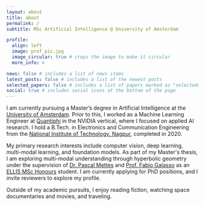 ```yaml
---
layout: about
title: about
permalink: /
subtitle: MSc Artificial Intelligence @ University of Amsterdam

profile:
  align: left
  image: prof_pic.jpg
  image_circular: true # crops the image to make it circular
  more_info: >

news: false # includes a list of news items
latest_posts: false # includes a list of the newest posts
selected_papers: false # includes a list of papers marked as "selected={true}"
social: true # includes social icons at the bottom of the page
---
```


I am currently pursuing a Master’s degree in Artificial Intelligence at the [University of Amsterdam](https://www.uva.nl/en). Prior to this, I worked as a Machine Learning Engineer at [Quantiphi](https://quantiphi.com/) in the NVIDIA vertical, where I focused on applied AI research. I hold a B.Tech. in Electronics and Communication Engineering from the [National Institute of Technology, Nagpur](https://vnit.ac.in/), completed in 2020.

My primary research interests include computer vision, deep learning, multi-modal learning, and foundation models. As part of my Master's thesis, I am exploring multi-modal understanding through hyperbolic geometry under the supervision of [Dr. Pascal Mettes](https://staff.fnwi.uva.nl/p.s.m.mettes/) and [Prof. Fabio Galasso](https://fgalasso.bitbucket.io/) as an [ELLIS MSc Honours](https://ivi.fnwi.uva.nl/ellis/) student. I am currently applying for PhD positions, and I invite reviewers to explore my profile.

Outside of my academic pursuits, I enjoy reading fiction, watching space documentaries and movies, and traveling.